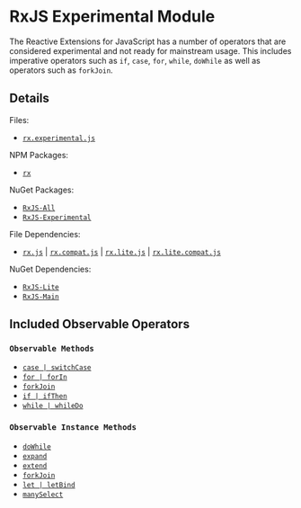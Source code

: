 # RxJS Experimental Module #

The Reactive Extensions for JavaScript has a number of operators that are considered experimental and not ready for mainstream usage.  This includes imperative operators such as `if`, `case`, `for`, `while`, `doWhile` as well as operators such as `forkJoin`.

## Details ##

Files:
- [`rx.experimental.js`](https://github.com/Reactive-Extensions/RxJS/blob/master/dist/rx.experimental.js)

NPM Packages:
- [`rx`](https://www.npmjs.org/package/rx)

NuGet Packages:
- [`RxJS-All`](http://www.nuget.org/packages/RxJS-All/)
- [`RxJS-Experimental`](http://www.nuget.org/packages/RxJS-Experimental/)

File Dependencies:
- [`rx.js`](https://github.com/Reactive-Extensions/RxJS/blob/master/dist/rx.js) | [`rx.compat.js`](https://github.com/Reactive-Extensions/RxJS/blob/master/dist/rx.compat.js) | [`rx.lite.js`](https://github.com/Reactive-Extensions/RxJS/blob/master/dist/rx.lite.js) | [`rx.lite.compat.js`](https://github.com/Reactive-Extensions/RxJS/blob/master/dist/rx.lite.compat.js)

NuGet Dependencies:
- [`RxJS-Lite`](http://www.nuget.org/packages/RxJS-Lite/)
- [`RxJS-Main`](http://www.nuget.org/packages/RxJS-Main/)

## Included Observable Operators ##

### `Observable Methods`
- [`case | switchCase`](../api/core/operators/case.md)
- [`for | forIn`](../api/core/operators/for.md)
- [`forkJoin`](../api/core/operators/forkjoin.md)
- [`if | ifThen`](../api/core/operators/if.md)
- [`while | whileDo`](../api/core/operators/while.md)

### `Observable Instance Methods`
- [`doWhile`](/api/core/operators/dowhile.md)
- [`expand`](../api/core/operators/expand.md)
- [`extend`](../api/core/operators/manyselect.md)
- [`forkJoin`](../api/core/operators/forkjoinproto.md)
- [`let | letBind`](../api/core/operators/let.md)
- [`manySelect`](../api/core/operators/manyselect.md)
